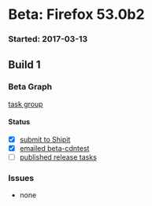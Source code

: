 # Beta: Firefox 53.0b2

### Started: 2017-03-13

## Build 1

### Beta Graph
[task group](https://tools.taskcluster.net/push-inspector/#/awxtNzlXS5KNolDi-VqvKA)


#### Status
- [x] [submit to Shipit](https://wiki.mozilla.org/Release:Release_Automation_on_Mercurial:Starting_a_Release#Submit_to_Ship_It)
- [x] [emailed beta-cdntest](../how-tos/relpro.md#1-email-drivers-re-release-live-on-test-channel)
- [ ] [published release tasks](../how-tos/relpro.md#3-publish-release)

### Issues
- none


